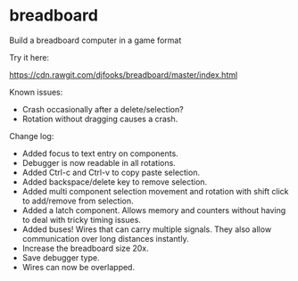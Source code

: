 # breadboard
Build a breadboard computer in a game format

Try it here:

https://cdn.rawgit.com/djfooks/breadboard/master/index.html

Known issues:
- Crash occasionally after a delete/selection?
- Rotation without dragging causes a crash.

Change log:

- Added focus to text entry on components.
- Debugger is now readable in all rotations.
- Added Ctrl-c and Ctrl-v to copy paste selection.
- Added backspace/delete key to remove selection.
- Added multi component selection movement and rotation with shift click to add/remove from selection.
- Added a latch component. Allows memory and counters without having to deal with tricky timing issues.
- Added buses! Wires that can carry multiple signals. They also allow communication over long distances instantly.
- Increase the breadboard size 20x.
- Save debugger type.
- Wires can now be overlapped.
